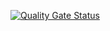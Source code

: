 [![Quality Gate Status](https://sonarcloud.io/api/project_badges/measure?project=rodcordeiro_escriba&metric=alert_status)](https://sonarcloud.io/summary/new_code?id=rodcordeiro_escriba)
